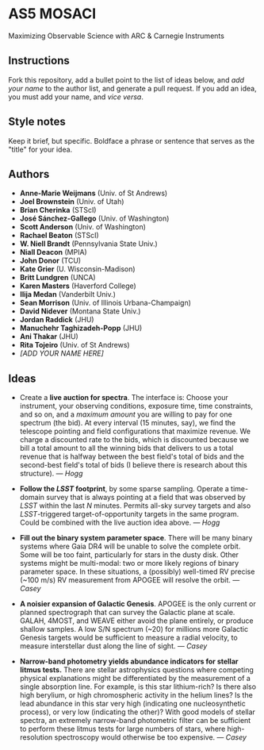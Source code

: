 # AS5 MOSACI
Maximizing Observable Science with ARC & Carnegie Instruments

## Instructions
Fork this repository, add a bullet point to the list of ideas below, and *add your name* to the author list, and generate a pull request.
If you add an idea, you must add your name, and *vice versa*.

## Style notes
Keep it brief, but specific. Boldface a phrase or sentence that serves as the "title" for your idea.

## Authors
- **Anne-Marie Weijmans** (Univ. of St Andrews)
- **Joel Brownstein** (Univ. of Utah)
- **Brian Cherinka** (STScI)
- **José Sánchez-Gallego** (Univ. of Washington)
- **Scott Anderson** (Univ. of Washington)
- **Rachael Beaton** (STScI)
- **W. Niell Brandt** (Pennsylvania State Univ.)
- **Niall Deacon** (MPIA)
- **John Donor** (TCU)
- **Kate Grier** (U. Wisconsin-Madison)
- **Britt Lundgren** (UNCA)
- **Karen Masters** (Haverford College)
- **Ilija Medan** (Vanderbilt Univ.)
- **Sean Morrison** (Univ. of Illinois Urbana-Champaign)
- **David Nidever** (Montana State Univ.)
- **Jordan Raddick** (JHU)
- **Manuchehr Taghizadeh-Popp** (JHU)
- **Ani Thakar** (JHU)
- **Rita Tojeiro** (Univ. of St Andrews)
- *[ADD YOUR NAME HERE]*

## Ideas

- Create a **live auction for spectra**. The interface is: Choose your instrument, your observing conditions, exposure time, time constraints, and so on, and a *maximum amount* you are willing to pay for one spectrum (the bid). At every interval (15 minutes, say), we find the telescope pointing and field configurations that maximize revenue. We charge a discounted rate to the bids, which is discounted because we bill a total amount to all the winning bids that delivers to us a total revenue that is halfway between the best field's total of bids and the second-best field's total of bids (I believe there is research about this structure). *&mdash; Hogg*

- **Follow the *LSST* footprint**, by some sparse sampling. Operate a time-domain survey that is always pointing at a field that was observed by *LSST* within the last *N* minutes. Permits all-sky survey targets and also *LSST*-triggered target-of-opportunity targets in the same program. Could be combined with the live auction idea above. *&mdash; Hogg*

- **Fill out the binary system parameter space**. There will be many binary systems where Gaia DR4 will be unable to solve the complete orbit. Some will be too faint, particularly for stars in the dusty disk. Other systems might be multi-modal: two or more likely regions of binary parameter space. In these situations, a (possibly) well-timed RV precise (~100 m/s) RV measurement from APOGEE will resolve the orbit. *&mdash; Casey*

- **A noisier expansion of Galactic Genesis**. APOGEE is the only current or planned spectrograph that can survey the Galactic plane at scale. GALAH, 4MOST, and WEAVE either avoid the plane entirely, or produce shallow samples. A low S/N spectrum (~20) for millions more Galactic Genesis targets would be sufficient to measure a radial velocity, to measure interstellar dust along the line of sight. *&mdash; Casey*

- **Narrow-band photometry yields abundance indicators for stellar litmus tests.** There are stellar astrophysics questions where competing physical explanations might be differentiated by the measurement of a single absorption line. For example, is this star lithium-rich? Is there also high berylium, or high chromospheric activity in the helium lines? Is the lead abundance in this star very high (indicating one nucleosynthetic process), or very low (indicating the other)? With good models of stellar spectra, an extremely narrow-band photometric filter can be sufficient to perform these litmus tests for large numbers of stars, where high-resolution spectroscopy would otherwise be too expensive. *&mdash; Casey*
  
